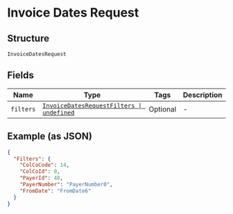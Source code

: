 
# Invoice Dates Request

## Structure

`InvoiceDatesRequest`

## Fields

| Name | Type | Tags | Description |
|  --- | --- | --- | --- |
| `filters` | [`InvoiceDatesRequestFilters \| undefined`](../../doc/models/invoice-dates-request-filters.md) | Optional | - |

## Example (as JSON)

```json
{
  "Filters": {
    "ColCoCode": 14,
    "ColCoId": 0,
    "PayerId": 48,
    "PayerNumber": "PayerNumber0",
    "FromDate": "FromDate6"
  }
}
```

